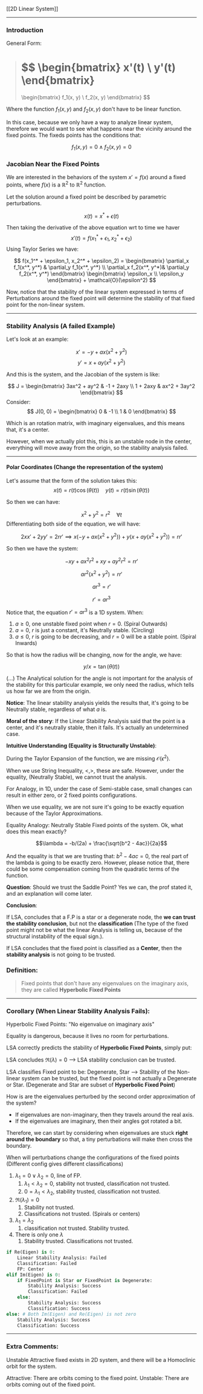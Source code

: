 [[2D Linear System]]


---

### Introduction 
General Form: 

> $$
> \begin{bmatrix}
>     x'(t)
>     \\
>     y'(t)
> \end{bmatrix}
> =
> \begin{bmatrix}
>     f_1(x, y) \\ f_2(x, y)
> \end{bmatrix}
> $$

Where the function $f_1(x,y)$ and $f_2(x,y)$ don't have to be linear function. 

In this case, because we only have a way to analyze linear system, therefore we would want to see what happens near the vicinity around the fixed points. The fixeds points has the conditions that: 

$$
f_1(x,y) = 0 \wedge f_2(x,y) = 0
$$

### Jacobian Near the Fixed Points
We are interested in the behaviors of the system $x' = f(x)$ around a fixed points, where $f(x)$ is a $\mathbb{R}^2$ to $\mathbb{R}^2$ function. 

Let the solution around a fixed point be described by parametric perturbations. 

$$
x(t) = x^* + \epsilon(t)
$$

Then taking the derivative of the above equation wrt to time we haver
$$
x'(t) = f(x_1^* + \epsilon_1, x_2^* + \epsilon_2)
$$
Using Taylor Series we have: 

$$
f(x_1^* + \epsilon_1, x_2^* + \epsilon_2) = 
\begin{bmatrix}
    \partial_x f_1(x^*, y^*) & \partial_y f_1(x^*, y^*)
    \\
    \partial_x f_2(x^*, y^*)& \partial_y f_2(x^*, y^*)
\end{bmatrix}
\begin{bmatrix}
 \epsilon_x \\ \epsilon_y
\end{bmatrix} + \mathcal{O}(\epsilon^2)
$$

Now, notice that the stability of the linear system expressed in terms of Perturbations around the fixed point will determine the stability of that fixed point for the non-linear system. 

---
### Stability Analysis (A failed Example)

Let's look at an example: 

$$
x' = - y + ax(x^2 + y^2)
$$
$$
y' = x + ay(x^2 + y^2)
$$

And this is the system, and the Jacobian of the system is like: 

$$
J =
\begin{bmatrix}
 3ax^2 + ay^2 & -1 + 2axy \\
 1 + 2axy & ax^2 + 3ay^2
\end{bmatrix}
$$
Consider: 
$$
J(0, 0) = \begin{bmatrix}
 0 & -1 \\ 1 & 0
\end{bmatrix}
$$


Which is an rotation matrix, with imaginary eigenvalues, and this means that, it's a center. 

However, when we actually plot this, this is an unstable node in the center, everything will move away from the origin, so the stability analysis failed. 

---
#### Polar Coordinates (Change the representation of the system)
Let's assume that the form of the solution takes this: 
$$
x(t) = r(t)\cos(\theta(t)) \quad y(t) = r(t)\sin(\theta(t))
$$

So then we can have: 

$$
x^2 + y^2 = r^2 \quad \forall t
$$
Differentiating both side of the equation, we will have: 

$$
2xx' + 2yy' = 2rr' \implies x(-y + ax(x^2 + y^2)) + y(x + ay(x^2 + y^2)) = rr'
$$

So then we have the system: 

$$
-xy + ax^2r^2 + xy + ay^2r^2 = rr'
$$

$$
ar^2(x^2 + y^2) = rr'
$$

$$
ar^3 = r'
$$

$$
r' = ar^3
$$

Notice that, the equation $r' = ar^3$ is a 1D system. When: 
1. $a \ge 0$, one unstable fixed point when $r = 0$. (Spiral Outwards)
2. $a = 0$, $r$ is just a constant, it's Neutrally stable. (Circling)
3. $a \le 0$, $r$ is going to be decreasing, and $r = 0$ will be a stable point. (Spiral Inwards)

So that is how the radius will be changing, now for the angle, we have: 

$$
y/x = \tan(\theta(t))
$$

(...) The Analytical solution for the angle is not important for the analysis of the stability for this particular example, we only need the radius, which tells us how far we are from the origin. 

**Notice**: 
The linear stability analysis yields the results that, it's going to be Neutrally stable, regardless of what $a$ is. 

**Moral of the story**: 
If the Linear Stability Analysis said that the point is a center, and it's neutrally stable, then it fails. It's actually an undetermined case.

**Intuitive Understanding (Equality is Structurally Unstable)**: 

During the Taylor Expansion of the function, we are missing $\mathcal{O}(\epsilon^2)$. 

When we use String Inequality, $<, >$, these are safe. However, under the equality, (Neutrally Stable), we cannot trust the analysis. 

For Analogy, in 1D, under the case of Semi-stable case, small changes can result in either zero, or 2 fixed points configurations. 

When we use equality, we are not sure it's going to be exactly equation because of the Taylor Approximations. 

Equality Analogy: Neutrally Stable Fixed points of the system. Ok, what does this mean exactly? 

$$\lambda = -b/(2a) + \frac{\sqrt{b^2 - 4ac}}{2a}$$

And the equality is that we are trusting that: $b^2 - 4ac = 0$, the real part of the lambda is going to be exactly zero. However, please notice that, there could be some compensation coming from the quadratic terms of the function.

**Question**: Should we trust the Saddle Point? 
Yes we can, the prof stated it, and an explanation will come later. 

**Conclusion**:

If LSA, concludes that a F.P is a star or a degenerate node, the **we can trust the stability conclusion**, but not the **classification** (The type of the fixed point might not be what the linear Analysis is telling us, because of the structural instability of the equal sign.).

If LSA concludes that the fixed point is classified as a **Center**, then the **stability analysis** is not going to be trusted. 

### Definition: 

> Fixed points that don't have any eigenvalues on the imaginary axis, they are called **Hyperbolic Fixed Points**


---
### Corollary (When Linear Stability Analysis Fails): 

Hyperbolic Fixed Points: "No eigenvalue on imaginary axis"

Equality is dangerous, because it lives no room for perturbations. 

LSA correctly predicts the stability of **Hyperbolic Fixed Points**, simply put: 

LSA concludes $\Re(\lambda) = 0$ --> LSA stability conclusion can be trusted. 

LSA classifies Fixed point to be: Degenerate, Star --> Stability of the Non-linear system can be trusted, but the fixed point is not actually a Degenerate or Star. (Degenerate and Star are subset of **Hyperbolic Fixed Point**)

How is are the eigenvalues perturbed by the second order approximation of the system? 

* If eigenvalues are non-imaginary, then they travels around the real axis. 
* If the eigenvalues are imaginary, then their angles got rotated a bit. 

Therefore, we can start by considering when eigenvalues are stuck **right around the boundary** so that, a tiny perturbations will make then cross the boundary. 

When will perturbations change the configurations of the fixed points (Different config gives different classifications)

1. $\lambda_1 = 0 \vee \lambda_2 = 0$, line of FP. 
   1. $\lambda_1 < \lambda_2 = 0$, stability not trusted, classification not trusted. 
   2. $0 = \lambda_1 < \lambda_2$, stability trusted, classification not trusted.
2. $\Re(\lambda_1) = 0$
   1. Stability not trusted. 
   2. Classifications not trusted. (Spirals or centers)
3. $\lambda_1 = \lambda_2$
   1. classification not trusted. Stability trusted. 
4. There is only one $\lambda$
   1. Stability trusted. Classifications not trusted. 


```python
if Re(Eigen) is 0: 
    Linear Stability Analysis: Failed
    Classification: Failed
	FP: Center
elif Im(Eigen) is 0: 
    if FixedPoint is Star or FixedPoint is Degenerate:  
        Stability Analysis: Success 
        Classification: Failed
    else: 
        Stability Analysis: Success
        Classification: Success
else: # Both Im(Eigen) and Re(Eigen) is not zero
    Stability Analysis: Success
    Classification: Success
```

---
### Extra Comments: 

Unstable Attractive fixed exists in 2D system, and there will be a Homoclinic orbit for the system.

Attractive: There are orbits coming to the fixed point. 
Unstable: There are orbits coming out of the fixed point. 

